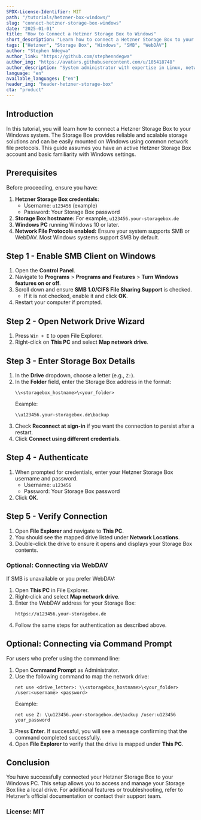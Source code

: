 ```yaml
---
SPDX-License-Identifier: MIT
path: "/tutorials/hetzner-box-windows/"
slug: "connect-hetzner-storage-box-windows"
date: "2025-01-01"
title: "How to Connect a Hetzner Storage Box to Windows"
short_description: "Learn how to connect a Hetzner Storage Box to your Windows system using SMB or WebDAV protocols."
tags: ["Hetzner", "Storage Box", "Windows", "SMB", "WebDAV"]
author: "Stephen Ndegwa"
author_link: "https://github.com/stephenndegwa"
author_img: "https://avatars.githubusercontent.com/u/105418748"
author_description: "System administrator with expertise in Linux, networking, and high-availability systems."
language: "en"
available_languages: ["en"]
header_img: "header-hetzner-storage-box"
cta: "product"
---
```


## Introduction
In this tutorial, you will learn how to connect a Hetzner Storage Box to your Windows system. The Storage Box provides reliable and scalable storage solutions and can be easily mounted on Windows using common network file protocols. This guide assumes you have an active Hetzner Storage Box account and basic familiarity with Windows settings.

## Prerequisites
Before proceeding, ensure you have:

1. **Hetzner Storage Box credentials:**
   - Username: `u123456` (example)
   - Password: Your Storage Box password
2. **Storage Box hostname:** For example, `u123456.your-storagebox.de`
3. **Windows PC** running Windows 10 or later.
4. **Network File Protocols enabled:** Ensure your system supports SMB or WebDAV. Most Windows systems support SMB by default.

## Step 1 - Enable SMB Client on Windows
1. Open the **Control Panel**.
2. Navigate to **Programs** > **Programs and Features** > **Turn Windows features on or off**.
3. Scroll down and ensure **SMB 1.0/CIFS File Sharing Support** is checked.
   - If it is not checked, enable it and click **OK**.
4. Restart your computer if prompted.

## Step 2 - Open Network Drive Wizard
1. Press `Win + E` to open File Explorer.
2. Right-click on **This PC** and select **Map network drive**.

## Step 3 - Enter Storage Box Details
1. In the **Drive** dropdown, choose a letter (e.g., `Z:`).
2. In the **Folder** field, enter the Storage Box address in the format:
   ```
   \\<storagebox_hostname>\<your_folder>
   ```
   Example:
   ```
   \\u123456.your-storagebox.de\backup
   ```
3. Check **Reconnect at sign-in** if you want the connection to persist after a restart.
4. Click **Connect using different credentials**.

## Step 4 - Authenticate
1. When prompted for credentials, enter your Hetzner Storage Box username and password.
   - Username: `u123456`
   - Password: Your Storage Box password
2. Click **OK**.

## Step 5 - Verify Connection
1. Open **File Explorer** and navigate to **This PC**.
2. You should see the mapped drive listed under **Network Locations**.
3. Double-click the drive to ensure it opens and displays your Storage Box contents.

### Optional: Connecting via WebDAV
If SMB is unavailable or you prefer WebDAV:

1. Open **This PC** in File Explorer.
2. Right-click and select **Map network drive**.
3. Enter the WebDAV address for your Storage Box:
   ```
   https://u123456.your-storagebox.de
   ```
4. Follow the same steps for authentication as described above.

## Optional: Connecting via Command Prompt
For users who prefer using the command line:

1. Open **Command Prompt** as Administrator.
2. Use the following command to map the network drive:
   ```
   net use <drive_letter>: \\<storagebox_hostname>\<your_folder> /user:<username> <password>
   ```
   Example:
   ```
   net use Z: \\u123456.your-storagebox.de\backup /user:u123456 your_password
   ```
3. Press **Enter**. If successful, you will see a message confirming that the command completed successfully.
4. Open **File Explorer** to verify that the drive is mapped under **This PC**.

## Conclusion
You have successfully connected your Hetzner Storage Box to your Windows PC. This setup allows you to access and manage your Storage Box like a local drive. For additional features or troubleshooting, refer to Hetzner’s official documentation or contact their support team.

### License: MIT

<!--

Contributor's Certificate of Origin
By making a contribution to this project, I certify that:
(a) The contribution was created in whole or in part by me and I have
    the right to submit it under the license indicated in the file; or
(b) The contribution is based upon previous work that, to the best of my
    knowledge, is covered under an appropriate license and I have the
    right under that license to submit that work with modifications,
    whether created in whole or in part by me, under the same license
    (unless I am permitted to submit under a different license), as
    indicated in the file; or
(c) The contribution was provided directly to me by some other person
    who certified (a), (b) or (c) and I have not modified it.
(d) I understand and agree that this project and the contribution are
    public and that a record of the contribution (including all personal
    information I submit with it, including my sign-off) is maintained
    indefinitely and may be redistributed consistent with this project
    or the license(s) involved.
Signed-off-by: Stephen Ndegwa - sndegwa@hostraha.com
-->